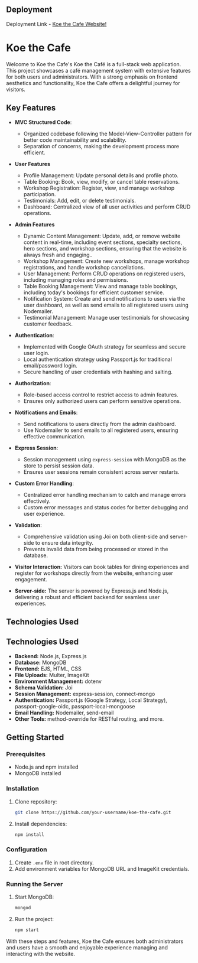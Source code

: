 ## Deployment
Deployment Link - [Koe the Cafe  Website!](https://admin-koe-the-cafe.onrender.com)

# Koe the Cafe

Welcome to Koe the Cafe's Koe the Café is a full-stack web application. This project showcases a café management system with extensive features for both users and administrators. With a strong emphasis on frontend aesthetics and functionality, Koe the Cafe offers a delightful journey for visitors.

## Key Features

- **MVC Structured Code**:
  - Organized codebase following the Model-View-Controller pattern for better code maintainability and scalability.
  - Separation of concerns, making the development process more efficient.
 
- **User Features**
  - Profile Management: Update personal details and profile photo.
  - Table Booking: Book, view, modify, or cancel table reservations.
  - Workshop Registration: Register, view, and manage workshop participation.
  - Testimonials: Add, edit, or delete testimonials.
  - Dashboard: Centralized view of all user activities and perform CRUD operations.

- **Admin Features**
  - Dynamic Content Management: Update, add, or remove website content in real-time, including event sections, specialty sections, hero sections, and workshop sections, ensuring that the website is always fresh and engaging..
  - Workshop Management: Create new workshops, manage workshop registrations, and handle workshop cancellations.
  - User Management: Perform CRUD operations on registered users, including managing roles and permissions.
  - Table Booking Management: View and manage table bookings, including today's bookings for efficient customer service.
  - Notification System: Create and send notifications to users via the user dashboard, as well as send emails to all registered users using Nodemailer.
  - Testimonial Management: Manage user testimonials for showcasing customer feedback.

- **Authentication**: 
  - Implemented with Google OAuth strategy for seamless and secure user login.
  - Local authentication strategy using Passport.js for traditional email/password login.
  - Secure handling of user credentials with hashing and salting.

- **Authorization**: 
  - Role-based access control to restrict access to admin features.
  - Ensures only authorized users can perform sensitive operations.
 
- **Notifications and Emails**:
  - Send notifications to users directly from the admin dashboard.
  - Use Nodemailer to send emails to all registered users, ensuring effective communication.
    
- **Express Session**: 
  - Session management using `express-session` with MongoDB as the store to persist session data.
  - Ensures user sessions remain consistent across server restarts.
    
- **Custom Error Handling**: 
  - Centralized error handling mechanism to catch and manage errors effectively.
  - Custom error messages and status codes for better debugging and user experience.

- **Validation**: 
  - Comprehensive validation using Joi on both client-side and server-side to ensure data integrity.
  - Prevents invalid data from being processed or stored in the database.

- **Visitor Interaction:** Visitors can book tables for dining experiences and register for workshops directly from the website, enhancing user engagement.
- **Server-side:** The server is powered by Express.js and Node.js, delivering a robust and efficient backend for seamless user experiences.

## Technologies Used

## Technologies Used

- **Backend:** Node.js, Express.js
- **Database:** MongoDB
- **Frontend:** EJS, HTML, CSS
- **File Uploads:** Multer, ImageKit
- **Environment Management:** dotenv
- **Schema Validation:** Joi
- **Session Management:** express-session, connect-mongo
- **Authentication:** Passport.js (Google Strategy, Local Strategy), passport-google-oidc, passport-local-mongoose
- **Email Handling:** Nodemailer, send-email
- **Other Tools:** method-override for RESTful routing, and more.

## Getting Started

### Prerequisites

- Node.js and npm installed
- MongoDB installed

### Installation

1. Clone repository:
    ```bash
    git clone https://github.com/your-username/koe-the-cafe.git
    ```
2. Install dependencies:
    ```bash
    npm install
    ```

### Configuration

1. Create `.env` file in root directory.
2. Add environment variables for MongoDB URL and ImageKit credentials.

### Running the Server

1. Start MongoDB:
    ```bash
    mongod
    ```
2. Run the project:
    ```bash
    npm start
    ```

With these steps and features, Koe the Cafe ensures both administrators and users have a smooth and enjoyable experience managing and interacting with the website.
